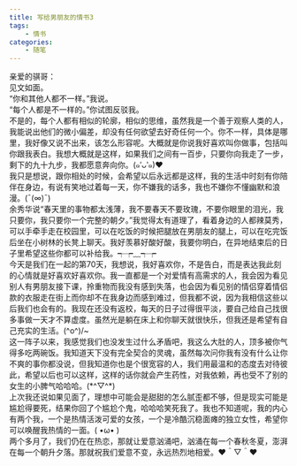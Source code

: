```yaml
---
title: 写给男朋友的情书3
tags:
    - 情书
categories:
    - 随笔
---
```


亲爱的骐哥：<br>
见文如面。<br>
“你和其他人都不一样。”我说。<br>
“每个人都是不一样的。”你试图反驳我。<br>
不是的，每个人都有相似的轮廓，相似的思维，虽然我是一个善于观察人类的人，我能说出他们的微小偏差，却没有任何欲望去好奇任何一个。你不一样，具体是哪里，我好像又说不出来，该怎么形容呢。大概就是你说我好喜欢叫你做事，包括叫你跟我表白。我想大概就是这样，如果我们之间有一百步，只要你向我走了一步，剩下的九十九步，我都愿意奔向你。(๑′ᴗ‵๑)❤<br>
我只是想说，跟你相处的时候，会希望以后永远都是这样，我的生活中时刻有你陪伴在身边，有说有笑地过着每一天，你不嫌我的话多，我也不嫌你不懂幽默和浪漫。(ˉ(∞)ˉ)<br>
余秀华说“春天里的事物都太浅薄，我不要春天不要玫瑰，不要你眼里的泪光，我只要你，我只要你一个完整的朝夕。”我觉得太有道理了，看着身边的人都辣莫秀，可以手牵手走在校园里，可以在吃饭的时候把腿放在男朋友的腿上，可以在吃完饭后坐在小树林的长凳上聊天。我好羡慕好酸好酸，我要你明白，在异地结束后的日子里希望这些你都可以补给我。┭┮﹏┭┮<br>
今天是我们在一起的第70天，我想说，我好喜欢你，不是告白，而是表达我此刻的心情就是好喜欢好喜欢你。我一直都是一个对爱情有高需求的人，我会因为看见别人有男朋友接下课，拎重物而我没有感到失落，也会因为看见别的情侣穿着情侣款的衣服走在街上而你却不在我身边而感到难过，但我都不说，因为我相信这些以后我们也会有的。我现在还没有返校，每天的日子过得很平淡，要自己给自己找很多事做一天才不算虚度。虽然光是躺在床上和你聊天就很快乐，但我还是希望有自己充实的生活。\(^o^)/~<br>
这一阵子以来，我感觉我们也没发生过什么矛盾吧，我这么大肚的人，顶多被你气得多吃两碗饭。我知道天下没有完全契合的灵魂，虽然每次问你我有没有什么让你不爽的事你都没说，但我知道你也是个很宽容的人，我们用最温和的态度去对待彼此，希望以后也可以这样，这样的话你就会产生药性，对我依赖，再也受不了别的女生的小脾气哈哈哈。(\*^▽^\*)<br>
上次我还说如果见面了，理想中可能会是甜甜的怎么腻歪都不够，但是现实可能是尴尬得要死，结果你回了个尴尬个鬼，哈哈哈笑死我了。我也不知道呢，我的内心有两个我，一个是热情活泼可爱的女孩，一个是冷酷沉稳面瘫的独立女性，希望你可以唤醒我热情的一面。( •ω• )<br>
两个多月了，我们仍在在热恋，那就让爱意汹涌吧，汹涌在每一个春秋冬夏，澎湃在每一个朝升夕落。那就祝我们爱意不变，永远热烈地相爱。♥＾▽＾♥